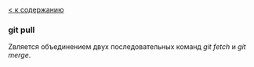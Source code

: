[< к содержанию](./readme.md)

### git pull

Zвляется объединением двух последовательных команд *git fetch* и *git merge*.